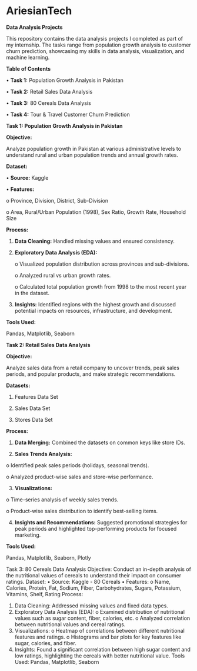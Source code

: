 # AriesianTech 

**Data Analysis Projects**

This repository contains the data analysis projects I completed as part of my internship. The tasks range from population growth analysis to customer churn prediction, showcasing my skills in data analysis, visualization, and machine learning.


**Table of Contents**

   •        **Task 1:** Population Growth Analysis in Pakistan

   •	    **Task 2:** Retail Sales Data Analysis

   •	    **Task 3:** 80 Cereals Data Analysis

   •	    **Task 4:** Tour & Travel Customer Churn Prediction

   

**Task 1: Population Growth Analysis in Pakistan**


**Objective:**

Analyze population growth in Pakistan at various administrative levels to understand rural and urban population trends and annual growth rates.

**Dataset:**

•	**Source:** Kaggle

•	**Features:**

o	Province, Division, District, Sub-Division
     
o	Area, Rural/Urban Population (1998), Sex Ratio, Growth Rate, Household Size
     
**Process:**

1.	**Data Cleaning:** Handled missing values and ensured consistency.
	
2.	**Exploratory Data Analysis (EDA):**
   
     o	Visualized population distribution across provinces and sub-divisions.
  	
     o	Analyzed rural vs urban growth rates.
  	
     o	Calculated total population growth from 1998 to the most recent year in the dataset.
  	
3.	**Insights:** Identified regions with the highest growth and discussed potential impacts on resources, infrastructure, and development.
   
**Tools Used:**

Pandas, Matplotlib, Seaborn



**Task 2: Retail Sales Data Analysis**


**Objective:**

Analyze sales data from a retail company to uncover trends, peak sales periods, and popular products, and make strategic recommendations.


**Datasets:**


1.	Features Data Set
	
2.	Sales Data Set
	
3.	Stores Data Set

**Process:**

1.	**Data Merging:** Combined the datasets on common keys like store IDs.
    
2.	**Sales Trends Analysis:**
   
o	Identified peak sales periods (holidays, seasonal trends).

o	Analyzed product-wise sales and store-wise performance.

3.	**Visualizations:**
   
o	Time-series analysis of weekly sales trends.

o	Product-wise sales distribution to identify best-selling items.

4.	**Insights and Recommendations:** Suggested promotional strategies for peak periods and highlighted top-performing products for focused marketing.
   
**Tools Used:**

Pandas, Matplotlib, Seaborn, Plotly




Task 3: 80 Cereals Data Analysis
Objective:
Conduct an in-depth analysis of the nutritional values of cereals to understand their impact on consumer ratings.
Dataset:
•	Source: Kaggle - 80 Cereals
•	Features:
o	Name, Calories, Protein, Fat, Sodium, Fiber, Carbohydrates, Sugars, Potassium, Vitamins, Shelf, Rating
Process:
1.	Data Cleaning: Addressed missing values and fixed data types.
2.	Exploratory Data Analysis (EDA):
o	Examined distribution of nutritional values such as sugar content, fiber, calories, etc.
o	Analyzed correlation between nutritional values and cereal ratings.
3.	Visualizations:
o	Heatmap of correlations between different nutritional features and ratings.
o	Histograms and bar plots for key features like sugar, calories, and fiber.
4.	Insights: Found a significant correlation between high sugar content and low ratings, highlighting the cereals with better nutritional value.
Tools Used:
Pandas, Matplotlib, Seaborn




